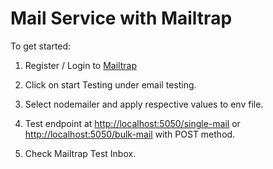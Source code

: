 # Mail Service with Mailtrap

To get started:

1. Register / Login to [Mailtrap](https://mailtrap.io)

2. Click on start Testing under email testing.

3. Select nodemailer and apply respective values to env file.

4. Test endpoint at [http://localhost:5050/single-mail](http://localhost:5050/single-mail) or [http://localhost:5050/bulk-mail](http://localhost:5050/bullk-mail) with POST method.

5. Check Mailtrap Test Inbox.
